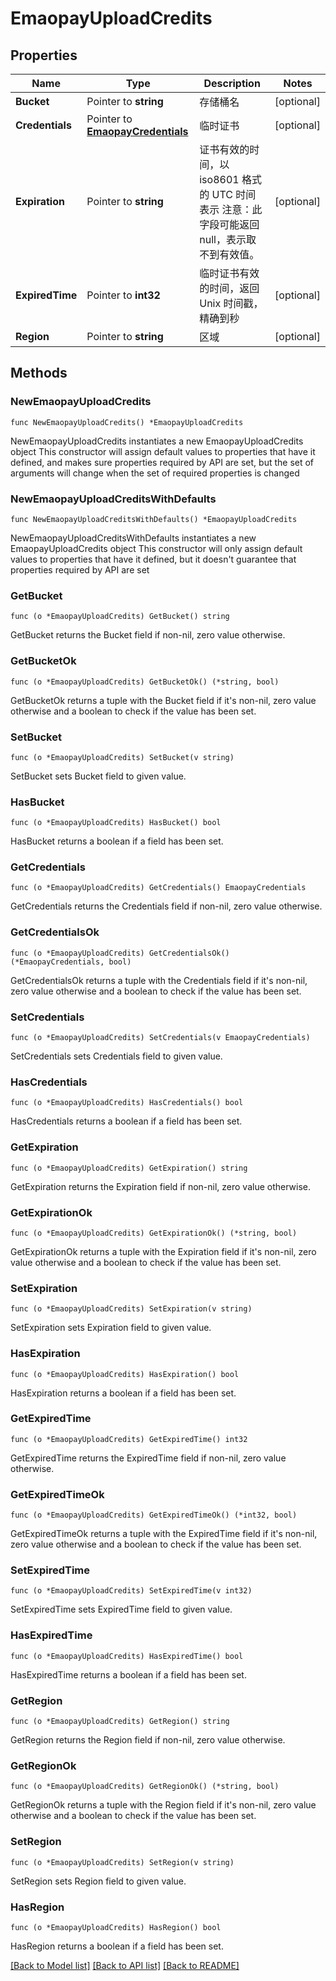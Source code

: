 # EmaopayUploadCredits

## Properties

Name | Type | Description | Notes
------------ | ------------- | ------------- | -------------
**Bucket** | Pointer to **string** | 存储桶名 | [optional] 
**Credentials** | Pointer to [**EmaopayCredentials**](EmaopayCredentials.md) | 临时证书 | [optional] 
**Expiration** | Pointer to **string** | 证书有效的时间，以 iso8601 格式的 UTC 时间表示 注意：此字段可能返回 null，表示取不到有效值。 | [optional] 
**ExpiredTime** | Pointer to **int32** | 临时证书有效的时间，返回 Unix 时间戳，精确到秒 | [optional] 
**Region** | Pointer to **string** | 区域 | [optional] 

## Methods

### NewEmaopayUploadCredits

`func NewEmaopayUploadCredits() *EmaopayUploadCredits`

NewEmaopayUploadCredits instantiates a new EmaopayUploadCredits object
This constructor will assign default values to properties that have it defined,
and makes sure properties required by API are set, but the set of arguments
will change when the set of required properties is changed

### NewEmaopayUploadCreditsWithDefaults

`func NewEmaopayUploadCreditsWithDefaults() *EmaopayUploadCredits`

NewEmaopayUploadCreditsWithDefaults instantiates a new EmaopayUploadCredits object
This constructor will only assign default values to properties that have it defined,
but it doesn't guarantee that properties required by API are set

### GetBucket

`func (o *EmaopayUploadCredits) GetBucket() string`

GetBucket returns the Bucket field if non-nil, zero value otherwise.

### GetBucketOk

`func (o *EmaopayUploadCredits) GetBucketOk() (*string, bool)`

GetBucketOk returns a tuple with the Bucket field if it's non-nil, zero value otherwise
and a boolean to check if the value has been set.

### SetBucket

`func (o *EmaopayUploadCredits) SetBucket(v string)`

SetBucket sets Bucket field to given value.

### HasBucket

`func (o *EmaopayUploadCredits) HasBucket() bool`

HasBucket returns a boolean if a field has been set.

### GetCredentials

`func (o *EmaopayUploadCredits) GetCredentials() EmaopayCredentials`

GetCredentials returns the Credentials field if non-nil, zero value otherwise.

### GetCredentialsOk

`func (o *EmaopayUploadCredits) GetCredentialsOk() (*EmaopayCredentials, bool)`

GetCredentialsOk returns a tuple with the Credentials field if it's non-nil, zero value otherwise
and a boolean to check if the value has been set.

### SetCredentials

`func (o *EmaopayUploadCredits) SetCredentials(v EmaopayCredentials)`

SetCredentials sets Credentials field to given value.

### HasCredentials

`func (o *EmaopayUploadCredits) HasCredentials() bool`

HasCredentials returns a boolean if a field has been set.

### GetExpiration

`func (o *EmaopayUploadCredits) GetExpiration() string`

GetExpiration returns the Expiration field if non-nil, zero value otherwise.

### GetExpirationOk

`func (o *EmaopayUploadCredits) GetExpirationOk() (*string, bool)`

GetExpirationOk returns a tuple with the Expiration field if it's non-nil, zero value otherwise
and a boolean to check if the value has been set.

### SetExpiration

`func (o *EmaopayUploadCredits) SetExpiration(v string)`

SetExpiration sets Expiration field to given value.

### HasExpiration

`func (o *EmaopayUploadCredits) HasExpiration() bool`

HasExpiration returns a boolean if a field has been set.

### GetExpiredTime

`func (o *EmaopayUploadCredits) GetExpiredTime() int32`

GetExpiredTime returns the ExpiredTime field if non-nil, zero value otherwise.

### GetExpiredTimeOk

`func (o *EmaopayUploadCredits) GetExpiredTimeOk() (*int32, bool)`

GetExpiredTimeOk returns a tuple with the ExpiredTime field if it's non-nil, zero value otherwise
and a boolean to check if the value has been set.

### SetExpiredTime

`func (o *EmaopayUploadCredits) SetExpiredTime(v int32)`

SetExpiredTime sets ExpiredTime field to given value.

### HasExpiredTime

`func (o *EmaopayUploadCredits) HasExpiredTime() bool`

HasExpiredTime returns a boolean if a field has been set.

### GetRegion

`func (o *EmaopayUploadCredits) GetRegion() string`

GetRegion returns the Region field if non-nil, zero value otherwise.

### GetRegionOk

`func (o *EmaopayUploadCredits) GetRegionOk() (*string, bool)`

GetRegionOk returns a tuple with the Region field if it's non-nil, zero value otherwise
and a boolean to check if the value has been set.

### SetRegion

`func (o *EmaopayUploadCredits) SetRegion(v string)`

SetRegion sets Region field to given value.

### HasRegion

`func (o *EmaopayUploadCredits) HasRegion() bool`

HasRegion returns a boolean if a field has been set.


[[Back to Model list]](../README.md#documentation-for-models) [[Back to API list]](../README.md#documentation-for-api-endpoints) [[Back to README]](../README.md)


